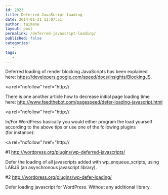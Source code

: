 ```yaml
---
id: 2023
title: Deferred JavaScript loading
date: 2014-01-21 11:07:51
author: taimane
layout: post
permalink: /deferred-javascript-loading/
published: false
categories:
   -
tags:
   -
---
```

Deferred loading of render blocking JavaScripts has been explained here: <a rel="nofollow" href="https://developers.google.com/speed/docs/insights/BlockingJS">https://developers.google.com/speed/docs/insights/BlockingJS</a>.

<a rel="nofollow" href="http://

There is one another article how to decrease initial page loading time here: <a href="http://www.feedthebot.com/pagespeed/defer-loading-javascript.html">http://www.feedthebot.com/pagespeed/defer-loading-javascript.html</a>

<a rel="nofollow" href="http://

In/For WordPress basically you would either program the load yourself according to the above tips or use one of the following plugins (for instance):

<a rel="nofollow" href="http://

#1 <a href="http://wordpress.org/plugins/wp-deferred-javascripts/">http://wordpress.org/plugins/wp-deferred-javascripts/</a>



Defer the loading of all javascripts added with wp_enqueue_scripts, using LABJS (an asynchronous javascript library).



#2 <a href="http://wordpress.org/plugins/wp-defer-loading/">http://wordpress.org/plugins/wp-defer-loading/</a>



Defer loading javascript for WordPress. Without any additional library.



